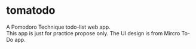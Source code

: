 # tomatodo

A Pomodoro Technique todo-list web app.  
This app is just for practice propose only. The UI design is from Mircro To-Do app.
